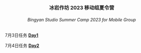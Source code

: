 <h3 align="center"> 冰岩作坊 2023 移动组夏令营 </h3>
<h6 align="center"> Bingyan Studio Summer Camp 2023 for Mobile Group </h6>

7月3日任务 **[Day1](Day1.md)**

7月4日任务 **[Day2](Day2.md)**
